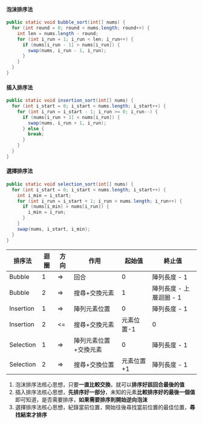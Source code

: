 #### 泡沫排序法
```java
public static void bubble_sort(int[] nums) {
  for (int round = 0; round < nums.length; round++) {
    int len = nums.length - round;
    for (int i_run = 1; i_run < len; i_run++) {
      if (nums[i_run - 1] > nums[i_run]) {
        swap(nums, i_run - 1, i_run);
      }
    }
  }
}
```

#### 插入排序法
```java
public static void insertion_sort(int[] nums) {
  for (int i_start = 0; i_start < nums.length; i_start++) {
    for (int i_run = i_start - 1; i_run >= 0; i_run--) {
      if (nums[i_run + 1] < nums[i_run]) {
        swap(nums, i_run + 1, i_run);
      } else {
        break;
      }
    }
  }
}
```

#### 選擇排序法
```java
public static void selection_sort(int[] nums) {
  for (int i_start = 0; i_start < nums.length; i_start++) {
    int i_min = i_start;
    for (int i_run = i_start + 1; i_run < nums.length; i_run++) {
      if (nums[i_min] > nums[i_run]) {
        i_min = i_run;
      }
    }
    swap(nums, i_start, i_min);
  }
}
```


| 排序法    | 迴圈 | 方向 | 作用                  | 起始值     | 終止值                  |
| --------- | ---- | ---- | --------------------- | ---------- | ----------------------- |
| Bubble    | 1    | =>   | 回合                  | 0          | 陣列長度 - 1            |
| Bubble    | 2    | =>   | 搜尋+交換元素         | 1          | 陣列長度 - 上層迴圈 - 1 |
| Insertion | 1    | =>   | 陣列元素位置          | 0          | 陣列長度 - 1            |
| Insertion | 2    | <=   | 搜尋+交換元素         | 元素位置-1 | 0                       |
| Selection | 1    | =>   | 陣列元素位置+交換元素 | 0          | 陣列長度 - 1            |
| Selection | 2    | =>   | 搜尋+交換位置         | 元素位置+1 | 陣列長度 - 1            |

1. 泡沫排序法核心思想，只要**一直比較交換**，就可以**排序好該回合最後的值**
2. 插入排序法核心思想，**先排序好一部分**，未知的元素**比較排序好的最後一個值**即可知道，是否需要排序，**如果需要排序則開始逆向泡沫**
3. 選擇排序法核心思想，紀錄當前位置，開始往後尋找當前位置的最佳位置，**尋找結束才排序**